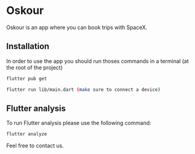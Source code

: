 # Oskour

Oskour is an app where you can book trips with SpaceX.

## Installation

In order to use the app you should run thoses commands in a terminal (at the root of the project)

```bash
flutter pub get

flutter run lib/main.dart (make sure to connect a device)
```

## Flutter analysis

To run Flutter analysis please use the following command:
```bash
flutter analyze
```


Feel free to contact us.

